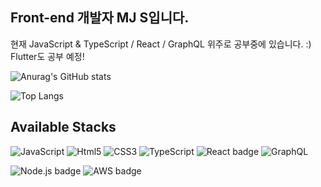## Front-end 개발자 MJ S입니다.
현재 JavaScript & TypeScript / React / GraphQL 위주로 공부중에 있습니다. :)
Flutter도 공부 예정!

![Anurag's GitHub stats](https://github-readme-stats.vercel.app/api?username=MinjunShin&show_icons=true&theme=algolia)

![Top Langs](https://github-readme-stats.vercel.app/api/top-langs/?username=MinjunShin&layout=compact&show_icons=true&theme=algolia)

## Available Stacks
![JavaScript](https://img.shields.io/badge/JavaScript-20232a.svg?&style=flat&logo=JavaScript&logoColor=#7fd0e9)
![Html5](https://img.shields.io/badge/Html5-20232a.svg?&style=flat&logo=Html5&logoColor=#7fd0e9)
![CSS3](https://img.shields.io/badge/CSS3-20232a.svg?&style=flat&logo=CSS3&logoColor=#7fd0e9)
![TypeScript](https://img.shields.io/badge/TypeScript-20232a.svg?&style=flat&logo=TypeScript&logoColor=#7fd0e9)
![React badge](https://img.shields.io/badge/React-20232a.svg?&style=flat&logo=React&logoColor=#7fd0e9)
![GraphQL](https://img.shields.io/badge/ApolloGraphQL-20232a.svg?&style=flat&logo=ApolloGraphQL&logoColor=#7fd0e9)

![Node.js badge](https://img.shields.io/badge/Node.js-20232a.svg?&style=flat&logo=Node.js&logoColor=#7fd0e9)
![AWS badge](https://img.shields.io/badge/AmazonAWS-20232a.svg?&style=flat&logo=AmazonAWS&logoColor=#7fd0e9)

